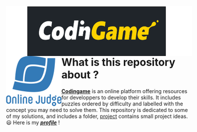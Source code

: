 <img width="630px" height="136px" align="left" src="CodinGame_logo.svg.png"/><img align="left" src="ojlogo2.svg.png"/>
<h1>What is this repository about ?</h1>

[**Codingame**](https://www.codingame.com/training) is an online platform offering resources for developpers to develop their skills. It includes puzzles ordered by difficulty and labelled with the concept you may need to solve them. This repository is dedicated to some of my solutions, and includes a folder, [project](Projects) contains small project ideas. :smiley: Here is my [**_profile_**](https://www.codingame.com/profile/b49b52d80793e7cc3350751608a969501676405) !
